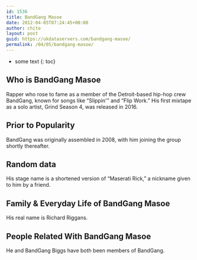 ```yaml
---
id: 1536
title: BandGang Masoe
date: 2012-04-05T07:24:45+00:00
author: chito
layout: post
guid: https://ukdataservers.com/bandgang-masoe/
permalink: /04/05/bandgang-masoe/
---
```


* some text
{: toc}


## Who is  BandGang Masoe
                  
                  
                  
Rapper who rose to fame as a member of the Detroit-based hip-hop crew BandGang, known for songs like &#8220;Slippin'&#8221; and &#8220;Flip Work.&#8221; His first mixtape as a solo artist, Grind Season 4, was released in 2016.
                  
                
                
                
## Prior to Popularity 
                  
                  
                  
BandGang was originally assembled in 2008, with him joining the group shortly thereafter.
                  
                
                
                
## Random data 
                  
                  
                  
His stage name is a shortened version of &#8220;Maserati Rick,&#8221; a nickname given to him by a friend.
                  
                
                
                
## Family & Everyday Life of BandGang Masoe
                  
                  
                  
His real name is Richard Riggans.
                  
                
                
                
## People Related With  BandGang Masoe
                  
                  
                  
He and BandGang Biggs have both been members of BandGang.
                  
                
              
            
          
          
          
    
    
  
